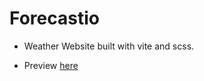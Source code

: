 # Forecastio
- Weather Website built with vite and scss.

- Preview [here](https://unmarked-kyuubi.github.io/forecastio/)
